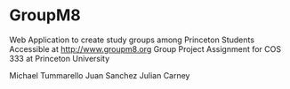 # GroupM8
Web Application to create study groups among Princeton Students
Accessible at http://www.groupm8.org
Group Project Assignment for COS 333 at Princeton University

Michael Tummarello
Juan Sanchez
Julian Carney
